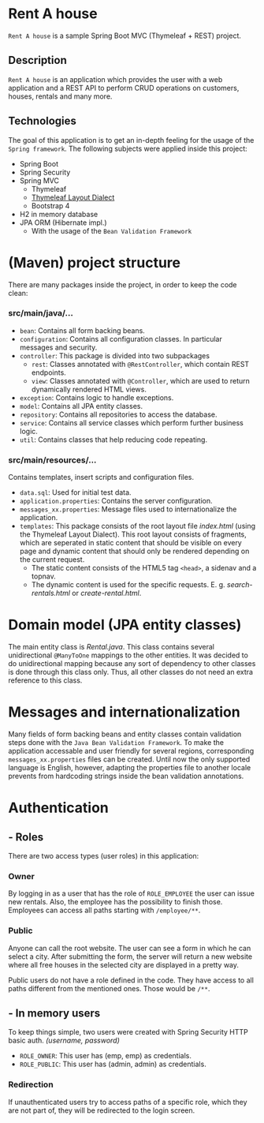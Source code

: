 # Rent A house

`Rent A house` is a sample Spring Boot MVC (Thymeleaf + REST) project.

## Description

`Rent A house` is an application which provides the user with a web application and a REST API to perform CRUD operations on customers, houses, rentals and many more.

## Technologies

The goal of this application is to get an in-depth feeling for the usage of the `Spring framework`.
The following subjects were applied inside this project:

- Spring Boot
- Spring Security
- Spring MVC
  - Thymeleaf
  - [Thymeleaf Layout Dialect](https://ultraq.github.io/thymeleaf-layout-dialect/)
  - Bootstrap 4
- H2 in memory database
- JPA ORM (Hibernate impl.)
  - With the usage of the `Bean Validation Framework`

# (Maven) project structure

There are many packages inside the project, in order to keep the code clean:

### src/main/java/...

- `bean`: Contains all form backing beans.
- `configuration`: Contains all configuration classes. In particular messages and security.
- `controller`: This package is divided into two subpackages
  - `rest`: Classes annotated with `@RestController`, which contain REST endpoints.
  - `view`: Classes annotated with `@Controller`, which are used to return dynamically rendered HTML views.
- `exception`: Contains logic to handle exceptions.
- `model`: Contains all JPA entity classes.
- `repository`: Contains all repositories to access the database.
- `service`: Contains all service classes which perform further business logic.
- `util`: Contains classes that help reducing code repeating.

### src/main/resources/...

Contains templates, insert scripts and configuration files.

- `data.sql`: Used for initial test data.
- `application.properties`: Contains the server configuration.
- `messages_xx.properties`: Message files used to internationalize the application.
- `templates`: This package consists of the root layout file _index.html_ (using the Thymeleaf Layout Dialect). This root layout consists of fragments, which are seperated in static content that should be visible on every page and dynamic content that should only be rendered depending on the current request.
  - The static content consists of the HTML5 tag `<head>`, a sidenav and a topnav.
  - The dynamic content is used for the specific requests. E. g. _search-rentals.html_ or _create-rental.html_.

# Domain model (JPA entity classes)

The main entity class is _Rental.java_. This class contains several unidirectional `@ManyToOne` mappings to the other entities. It was decided to do unidirectional mapping because any sort of dependency to other classes is done through this class only. Thus, all other classes do not need an extra reference to this class.

# Messages and internationalization

Many fields of form backing beans and entity classes contain validation steps done with the `Java Bean Validation Framework`. To make the application accessable and user friendly for several regions, corresponding `messages_xx.properties` files can be created. Until now the only supported language is English, however, adapting the properties file to another locale prevents from hardcoding strings inside the bean validation annotations.

# Authentication

## - Roles

There are two access types (user roles) in this application:

### Owner

By logging in as a user that has the role of `ROLE_EMPLOYEE` the user can issue new rentals. Also, the employee has the possibility to finish those. Employees can access all paths starting with `/employee/**`.


### Public

Anyone can call the root website. The user can see a form in which he can select a city. After submitting the form, the server will return a new website where all free houses in the selected city are displayed in a pretty way.

Public users do not have a role defined in the code. They have access to all paths different from the mentioned ones. Those would be `/**`.

## - In memory users

To keep things simple, two users were created with Spring Security HTTP basic auth. _(username, password)_

- `ROLE_OWNER`: This user has (emp, emp) as credentials.
- `ROLE_PUBLIC`: This user has (admin, admin) as credentials.

### Redirection

If unauthenticated users try to access paths of a specific role, which they are not part of, they will be redirected to the login screen.
